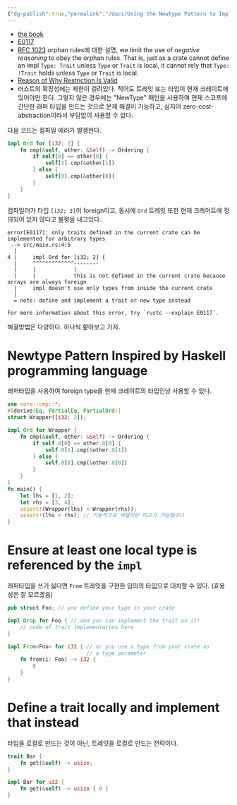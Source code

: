 ```yaml
---
{"dg-publish":true,"permalink":"/docs/Using the Newtype Pattern to Implement External Traits on External Types/","title":"Using the Newtype Pattern to Implement External Traits on External Types"}
---
```


- [the book](https://doc.rust-lang.org/book/ch19-03-advanced-traits.html#using-the-newtype-pattern-to-implement-external-traits-on-external-types)
- [E0117](https://doc.rust-lang.org/stable/error_codes/E0117.html)
- [RFC 1023](https://github.com/rust-lang/rfcs/blob/master/text/1023-rebalancing-coherence.md)  orphan rules에 대한 설명, we limit the use of _negative reasoning_ to obey the orphan rules. That is, just as a crate cannot define an impl `Type: Trait` unless `Type` or `Trait` is local, it cannot rely that `Type: !Trait` holds unless `Type` or `Trait` is local.
- [Reason of Why Restriction Is Valid](https://gist.github.com/nikomatsakis/bbe6821b9e79dd3eb477)
- 러스트의 확장성에는 제한이 걸려있다. 적어도 트레잇 또는 타입이 현재 크레이트에 있어야만 한다. 그렇지 않은 경우에는 "NewType" 패턴을 사용하여 현재 스코프에 간단한 래퍼 타입을 만드는 것으로 문제 해결이 가능하고, 심지어 zero-cost-abstraction이라서 부담없이 사용할 수 있다.

다음 코드는 컴파일 에러가 발생한다.

```rust
impl Ord for [i32; 2] {
	fn cmp(&self, other: &Self) -> Ordering {
		if self[0] == other[0] {
			self[1].cmp(&other[1])
		} else {
			self[0].cmp(&other[0])
		}
	}
}
```

컴파일러가 타입 `[i32; 2]`이 foreign이고, 동시에 `Ord` 트레잇 또한 현재 크레이트에 정의되어 있지 않다고 불평을 내고있다.

```
error[E0117]: only traits defined in the current crate can be implemented for arbitrary types
 --> src/main.rs:4:5
  |
4 |     impl Ord for [i32; 2] {
  |     ^^^^^^^^^^^^^--------
  |     |            |
  |     |            this is not defined in the current crate because arrays are always foreign
  |     impl doesn't use only types from inside the current crate
  |
  = note: define and implement a trait or new type instead

For more information about this error, try `rustc --explain E0117`.
```

해결방법은 다양하다. 하나씩 핥아보고 가자.

# Newtype Pattern Inspired by Haskell programming language

래퍼타입을 사용하여 foreign type을 현재 크레이트의 타입인냥 사용할 수 있다.

```rust
use core::cmp::*;
#[derive(Eq, PartialEq, PartialOrd)]
struct Wrapper([i32; 2]);

impl Ord for Wrapper {
    fn cmp(&self, other: &Self) -> Ordering {
        if self.0[0] == other.0[0] {
            self.0[1].cmp(&other.0[1])
        } else {
            self.0[0].cmp(&other.0[0])
        }
    }
}
fn main() {
    let lhs = [1, 2];
    let rhs = [3, 4];
    assert!(Wrapper(lhs) < Wrapper(rhs));
    assert!(lhs < rhs); // 기본적으로 배열끼린 비교가 가능했구나
}
```

# Ensure at least one local type is referenced by the `impl`

래퍼타입을 쓰기 싫다면 `From` 트레잇을 구현한 임의의 타입으로 대치할 수 있다. (효용성은 잘 모르겠음)

```rust
pub struct Foo; // you define your type in your crate

impl Drop for Foo { // and you can implement the trait on it!
    // code of trait implementation here
}

impl From<Foo> for i32 { // or you use a type from your crate as
                         // a type parameter
    fn from(i: Foo) -> i32 {
        0
    }
}
```

# Define a trait locally and implement that instead

타입을 로컬로 만드는 것이 아닌, 트레잇을 로컬로 만드는 전략이다.

```rust
trait Bar {
    fn get(&self) -> usize;
}

impl Bar for u32 {
    fn get(&self) -> usize { 0 }
}
```
